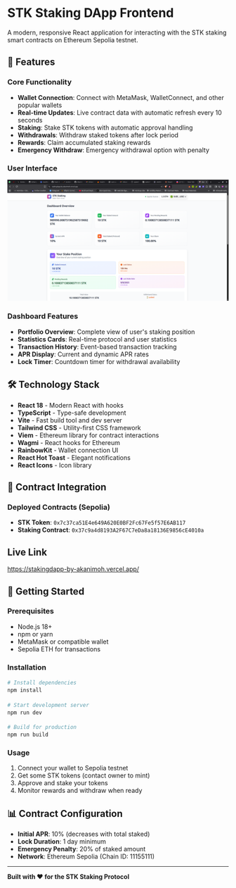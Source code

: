 # STK Staking DApp Frontend

A modern, responsive React application for interacting with the STK staking smart contracts on Ethereum Sepolia testnet.

## 🚀 Features

### Core Functionality
- **Wallet Connection**: Connect with MetaMask, WalletConnect, and other popular wallets
- **Real-time Updates**: Live contract data with automatic refresh every 10 seconds
- **Staking**: Stake STK tokens with automatic approval handling
- **Withdrawals**: Withdraw staked tokens after lock period
- **Rewards**: Claim accumulated staking rewards
- **Emergency Withdraw**: Emergency withdrawal option with penalty

### User Interface
![alt text](image.png)


### Dashboard Features
- **Portfolio Overview**: Complete view of user's staking position
- **Statistics Cards**: Real-time protocol and user statistics
- **Transaction History**: Event-based transaction tracking
- **APR Display**: Current and dynamic APR rates
- **Lock Timer**: Countdown timer for withdrawal availability

## 🛠️ Technology Stack

- **React 18** - Modern React with hooks
- **TypeScript** - Type-safe development
- **Vite** - Fast build tool and dev server
- **Tailwind CSS** - Utility-first CSS framework
- **Viem** - Ethereum library for contract interactions
- **Wagmi** - React hooks for Ethereum
- **RainbowKit** - Wallet connection UI
- **React Hot Toast** - Elegant notifications
- **React Icons** - Icon library

## 📱 Contract Integration

### Deployed Contracts (Sepolia)
- **STK Token**: `0x7c37ca51E4e649A620E0BF2Fc67Fe5f57E6AB117`
- **Staking Contract**: `0x37c9a4d8193A2F67C7eDa8a18136E9856cE4010a`

## Live Link
https://stakingdapp-by-akanimoh.vercel.app/


## 🚀 Getting Started

### Prerequisites
- Node.js 18+ 
- npm or yarn
- MetaMask or compatible wallet
- Sepolia ETH for transactions

### Installation
```bash
# Install dependencies
npm install

# Start development server
npm run dev

# Build for production
npm run build
```

### Usage
1. Connect your wallet to Sepolia testnet
2. Get some STK tokens (contact owner to mint)
3. Approve and stake your tokens
4. Monitor rewards and withdraw when ready

## 📊 Contract Configuration

- **Initial APR**: 10% (decreases with total staked)
- **Lock Duration**: 1 day minimum
- **Emergency Penalty**: 20% of staked amount
- **Network**: Ethereum Sepolia (Chain ID: 11155111)

---

**Built with ❤️ for the STK Staking Protocol**
